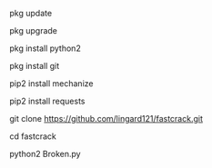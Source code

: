 pkg update

pkg upgrade

pkg install python2

pkg install git

pip2 install mechanize

pip2 install requests

git clone https://github.com/lingard121/fastcrack.git

cd fastcrack

python2 Broken.py
